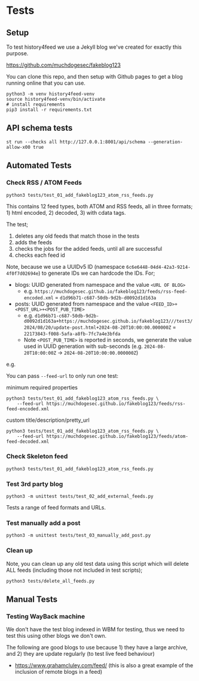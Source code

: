 # Tests

## Setup

To test history4feed we use a Jekyll blog we've created for exactly this purpose.

https://github.com/muchdogesec/fakeblog123

You can clone this repo, and then setup with Github pages to get a blog running online that you can use.

```shell
python3 -m venv history4feed-venv
source history4feed-venv/bin/activate
# install requirements
pip3 install -r requirements.txt
````

## API schema tests

```shell
st run --checks all http://127.0.0.1:8001/api/schema --generation-allow-x00 true
```

## Automated Tests

### Check RSS / ATOM Feeds

```shell
python3 tests/test_01_add_fakeblog123_atom_rss_feeds.py
```

This contains 12 feed types, both ATOM and RSS feeds, all in three formats; 1) html encoded, 2) decoded, 3) with cdata tags.

The test;

1. deletes any old feeds that match those in the tests
2. adds the feeds
3. checks the jobs for the added feeds, until all are successful
4. checks each feed id

Note, because we use a UUIDv5 ID (namespace `6c6e6448-04d4-42a3-9214-4f0f7d02694e`) to generate IDs we can hardcode the IDs. For;

* blogs: UUID generated from namespace and the value `<URL OF BLOG>`
	* e.g. `https://muchdogesec.github.io/fakeblog123/feeds/rss-feed-encoded.xml` = `d1d96b71-c687-50db-9d2b-d0092d1d163a`
* posts: UUID generated from namespace and the value `<FEED_ID>+<POST_URL>+<POST_PUB_TIME>`
	* e.g. `d1d96b71-c687-50db-9d2b-d0092d1d163a+https://muchdogesec.github.io/fakeblog123///test3/2024/08/20/update-post.html+2024-08-20T10:00:00.000000Z` = `22173843-f008-5afa-a8fb-7fc7a4e3bfda`
	* Note `<POST_PUB_TIME>` is reported in seconds, we generate the value used in UUID generation with sub-seconds (e.g. `2024-08-20T10:00:00Z` -> `2024-08-20T10:00:00.000000Z`)

e.g.

You can pass `--feed-url` to only run one test:

minimum required properties

```shell
python3 tests/test_01_add_fakeblog123_atom_rss_feeds.py \
	--feed-url https://muchdogesec.github.io/fakeblog123/feeds/rss-feed-encoded.xml
```

custom title/description/pretty_url

```shell
python3 tests/test_01_add_fakeblog123_atom_rss_feeds.py \
	--feed-url https://muchdogesec.github.io/fakeblog123/feeds/atom-feed-decoded.xml
```

### Check Skeleton feed

```shell
python3 tests/test_01_add_fakeblog123_atom_rss_feeds.py
```


### Test 3rd party blog

```shell
python3 -m unittest tests/test_02_add_external_feeds.py
```

Tests a range of feed formats and URLs.

### Test manually add a post

```shell
python3 -m unittest tests/test_03_manually_add_post.py
```

### Clean up

Note, you can clean up any old test data using this script which will delete ALL feeds (including those not included in test scripts);

```shell
python3 tests/delete_all_feeds.py
```

## Manual Tests

### Testing WayBack machine

We don't have the test blog indexed in WBM for testing, thus we need to test this using other blogs we don't own.

The following are good blogs to use because 1) they have a large archive, and 2) they are update regularly (to test live feed behaviour)

* https://www.grahamcluley.com/feed/ (this is also a great example of the inclusion of remote blogs in a feed)
